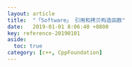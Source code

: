 ```yaml
---
layout: article
title:  "「Software」 引用和拷贝构造函数"
date:   2019-01-01 8:06:40 +0800
key: reference-20190101
aside:
  toc: true
category: [c++, CppFoundation]
---
```

